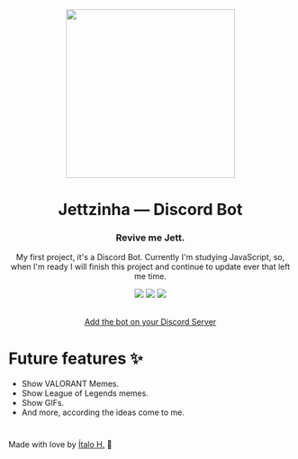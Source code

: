 <div align="center">
  <img height="300px" width="300px" src="https://cdn.discordapp.com/attachments/888890876267479062/889231856204128336/Jett_-_Revive_me_render.png"/>

  # Jettzinha — Discord Bot
  ### Revive me Jett.
  
  My first project, it's a Discord Bot. Currently I'm studying JavaScript, so, when I'm ready I will finish this project and continue to update ever that left me time.

  <img src="https://img.shields.io/github/stars/italohikikomori/jettzinha.svg"/>
  <img src="https://img.shields.io/github/followers/italohikikomori.svg?style=social&label=Follow"/>
  <img src="https://img.shields.io/twitter/follow/italohikikomori?style=social"/>
  
  <br><a href="https://discord.com/api/oauth2/authorize?client_id=886474007757590528&permissions=8&scope=bot" target="_blank">Add the bot on your Discord Server</a>
</div>

<div>
  
  # Future features ✨
  
  * Show VALORANT Memes.
  * Show League of Legends memes.
  * Show GIFs.
  * And more, according the ideas come to me.
  
</div>

#

Made with love by [Ítalo H.](https://twitter.com/italohikikomori) 💖
